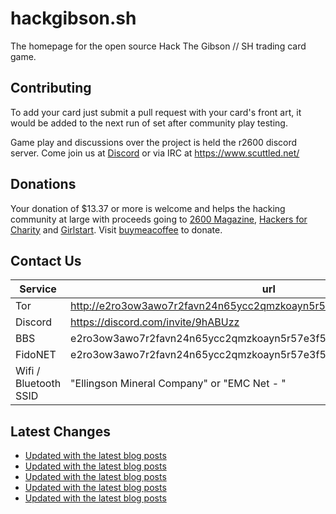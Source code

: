 # hackgibson.sh
The homepage for the open source Hack The Gibson // SH trading card game.


## Contributing

To add your card just submit a pull request with your card's front art, it would be added to the next run of set after community play testing.

Game play and discussions over the project is held the r2600 discord server. Come join us at [Discord](https://discord.com/invite/9hABUzz) or via IRC at https://www.scuttled.net/


## Donations

Your donation of $13.37 or more is welcome and helps the hacking community at large with proceeds going to [2600 Magazine](https://2600.com/), [Hackers for Charity](https://hackersforcharity.org) and [Girlstart](https://girlstart.org).  Visit [buymeacoffee](https://www.buymeacoffee.com/hackgibson.sh) to donate.


## Contact Us

Service | url
-|-
Tor | http://e2ro3ow3awo7r2favn24n65ycc2qmzkoayn5r57e3f56nvjwdcgg32ad.onion
Discord | https://discord.com/invite/9hABUzz
BBS | e2ro3ow3awo7r2favn24n65ycc2qmzkoayn5r57e3f56nvjwdcgg32ad.onion:23
FidoNET | e2ro3ow3awo7r2favn24n65ycc2qmzkoayn5r57e3f56nvjwdcgg32ad.onion:24554
Wifi / Bluetooth SSID | "Ellingson Mineral Company" or "EMC Net - <fidonet address>"

## Latest Changes
<!-- BLOG-POST-LIST:START -->
- [Updated with the latest blog posts](https://github.com/DFW2600/hackgibson.sh/commit/903c5b0588c244a2c7293b90cbd090352beef784)
- [Updated with the latest blog posts](https://github.com/DFW2600/hackgibson.sh/commit/8a6d9c5459536589d5d4202a120b3b62cd9227bb)
- [Updated with the latest blog posts](https://github.com/DFW2600/hackgibson.sh/commit/d21b3f8075ba8afbe279728f1881789d59220bfd)
- [Updated with the latest blog posts](https://github.com/DFW2600/hackgibson.sh/commit/1ac3a05db0da347eb69137a25ca7c31aa2349968)
- [Updated with the latest blog posts](https://github.com/DFW2600/hackgibson.sh/commit/7e5a749960e6ba5f4ee9b893699674bd5e8e8500)
<!-- BLOG-POST-LIST:END -->
